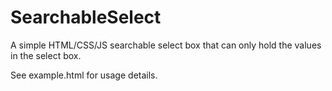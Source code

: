 # SearchableSelect
A simple HTML/CSS/JS searchable select box that can only hold the values in the select box.

See example.html for usage details.
